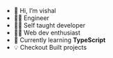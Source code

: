 - 👋 Hi, I’m vishal
- 👩‍🎓 Engineer
- 👩‍💻 Self taught developer 
- 👩‍💻 Web dev enthusiast
- 🌱 Currently learning **TypeScript**
- 💡 Checkout Built projects

<!---
vishal804/vishal804 is a ✨ special ✨ repository because its `README.md` (this file) appears on your GitHub profile.
You can click the Preview link to take a look at your changes.
--->
